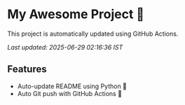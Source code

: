 # My Awesome Project 🚀

This project is automatically updated using GitHub Actions.

_Last updated: 2025-06-29 02:16:36 IST_

## Features
- Auto-update README using Python 🐍
- Auto Git push with GitHub Actions 🤖
